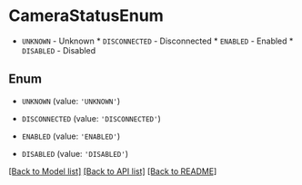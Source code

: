 # CameraStatusEnum

* `UNKNOWN` - Unknown * `DISCONNECTED` - Disconnected * `ENABLED` - Enabled * `DISABLED` - Disabled

## Enum

* `UNKNOWN` (value: `'UNKNOWN'`)

* `DISCONNECTED` (value: `'DISCONNECTED'`)

* `ENABLED` (value: `'ENABLED'`)

* `DISABLED` (value: `'DISABLED'`)

[[Back to Model list]](../README.md#documentation-for-models) [[Back to API list]](../README.md#documentation-for-api-endpoints) [[Back to README]](../README.md)



